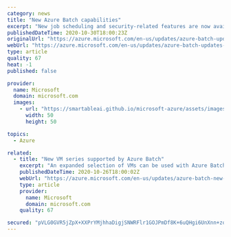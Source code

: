 ```yaml
---
category: news
title: "New Azure Batch capabilities"
excerpt: "New job scheduling and security-related features are now available."
publishedDateTime: 2020-10-30T18:00:23Z
originalUrl: "https://azure.microsoft.com/en-us/updates/azure-batch-updates-october2020/"
webUrl: "https://azure.microsoft.com/en-us/updates/azure-batch-updates-october2020/"
type: article
quality: 67
heat: -1
published: false

provider:
  name: Microsoft
  domain: microsoft.com
  images:
    - url: "https://smartableai.github.io/microsoft-azure/assets/images/organizations/microsoft.com-50x50.jpg"
      width: 50
      height: 50

topics:
  - Azure

related:
  - title: "New VM series supported by Azure Batch"
    excerpt: "An expanded selection of VMs can be used with Azure Batch, providing access to newer Azure VM series."
    publishedDateTime: 2020-10-26T18:00:02Z
    webUrl: "https://azure.microsoft.com/en-us/updates/azure-batch-new-vm-series-october2020/"
    type: article
    provider:
      name: Microsoft
      domain: microsoft.com
    quality: 67

secured: "pVLG0GVR5jZpX+XXPrYMjhhaDigjSNWRFlr1GOJPmDf8K+6uQHgi6UnXnn+zqBCClBglmED/rEgjnsEg32i4/cbZzHjE6zn//LI8oiaUCsJR7/Ba6XGXJGBJMXy3V2j8+mUA6TlhPidIqlNZap4Nsk2OiynL3w9R5f2R8ttKJu3sV7xsh5CvMKnstEStYdJN28iYW1NYL78z3U17R0DDT8a65mjpGu423oRLPmSTEn+WykvLetcJt63zzE2JbzK9yzmm42mLFNmT7aNklyFK6apdcOe4jrvWw0GtYu3Ulh71jikaNYyHFwLTXyWny6wlO2yhnvCm6Mv6RdCKSJGnBBYiniOTjUHkaUDZdnGEL4k=;+jnFbL+Bzxob6miQdffHAQ=="
---
```


